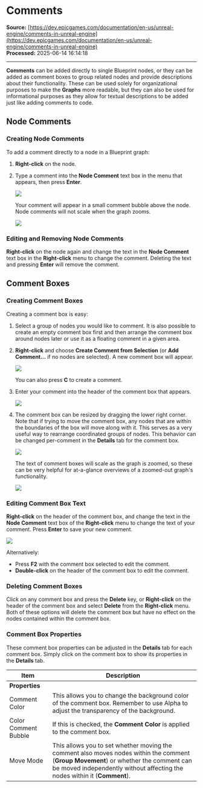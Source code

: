 # Comments

**Source:** [https://dev.epicgames.com/documentation/en-us/unreal-engine/comments-in-unreal-engine](https://dev.epicgames.com/documentation/en-us/unreal-engine/comments-in-unreal-engine)  
**Processed:** 2025-06-14 16:14:18

---

**Comments** can be added directly to single Blueprint nodes, or they can be added as comment boxes to group related nodes and provide descriptions about their functionality. These can be used solely for organizational purposes to make the **Graphs** more readable, but they can also be used for informational purposes as they allow for textual descriptions to be added just like adding comments to code.

## Node Comments

### Creating Node Comments

To add a comment directly to a node in a Blueprint graph:

1.  **Right-click** on the node.
    
2.  Type a comment into the **Node Comment** text box in the menu that appears, then press **Enter**.
    
    ![](https://d1iv7db44yhgxn.cloudfront.net/documentation/images/d28cfbcb-1e9b-4132-a3ad-05e6763607fb/type_node_comment.png)
    
    Your comment will appear in a small comment bubble above the node. Node comments will not scale when the graph zooms.
    
    ![](https://d1iv7db44yhgxn.cloudfront.net/documentation/images/c1138907-9a91-4b08-ac92-94a43effb3c9/commented_node.png)

### Editing and Removing Node Comments

**Right-click** on the node again and change the text in the **Node Comment** text box in the **Right-click** menu to change the comment. Deleting the text and pressing **Enter** will remove the comment.

## Comment Boxes

### Creating Comment Boxes

Creating a comment box is easy:

1.  Select a group of nodes you would like to comment. It is also possible to create an empty comment box first and then arrange the comment box around nodes later or use it as a floating comment in a given area.
    
2.  **Right-click** and choose **Create Comment from Selection** (or **Add Comment...** if no nodes are selected). A new comment box will appear.
    
    ![](https://d1iv7db44yhgxn.cloudfront.net/documentation/images/c52cafc6-3f98-4fc8-87cf-e80ed2657284/create_comment_from_selection.png)
    
    You can also press **C** to create a comment.
    
3.  Enter your comment into the header of the comment box that appears.
    
    ![](https://d1iv7db44yhgxn.cloudfront.net/documentation/images/7621530a-3db6-4ff0-a470-016301d97f1f/type_box_comment.png)
4.  The comment box can be resized by dragging the lower right corner. Note that if trying to move the comment box, any nodes that are within the boundaries of the box will move along with it. This serves as a very useful way to rearrange coordinated groups of nodes. This behavior can be changed per-comment in the **Details** tab for the comment box.
    
    ![](https://d1iv7db44yhgxn.cloudfront.net/documentation/images/a029bb52-4cf1-4113-b4aa-41dc7da10f15/finished_comment_box.png)
    
    The text of comment boxes will scale as the graph is zoomed, so these can be very helpful for at-a-glance overviews of a zoomed-out graph's functionality.
    
    ![](https://d1iv7db44yhgxn.cloudfront.net/documentation/images/47925e2a-f492-40e6-bf81-afecb22f407c/zoomed_many_boxes.png)

### Editing Comment Box Text

**Right-click** on the header of the comment box, and change the text in the **Node Comment** text box of the **Right-click** menu to change the text of your comment. Press **Enter** to save your new comment.

![](https://d1iv7db44yhgxn.cloudfront.net/documentation/images/75b56b01-5ef4-446c-8a9e-df9e6ade701e/rtclick_comment_box_change.png)

Alternatively:

-   Press **F2** with the comment box selected to edit the comment.
-   **Double-click** on the header of the comment box to edit the comment.

### Deleting Comment Boxes

Click on any comment box and press the **Delete** key, or **Right-click** on the header of the comment box and select **Delete** from the **Right-click** menu. Both of these options will delete the comment box but have no effect on the nodes contained within the comment box.

### Comment Box Properties

These comment box properties can be adjusted in the **Details** tab for each comment box. Simply click on the comment box to show its properties in the **Details** tab.

| Item | Description |
| --- | --- |
| **Properties** |   |
| Comment Color | This allows you to change the background color of the comment box. Remember to use Alpha to adjust the transparency of the background. |
| Color Comment Bubble | If this is checked, the **Comment Color** is applied to the comment box. |
| Move Mode | This allows you to set whether moving the comment also moves nodes within the comment (**Group Movement**) or whether the comment can be moved independently without affecting the nodes within it (**Comment**). |